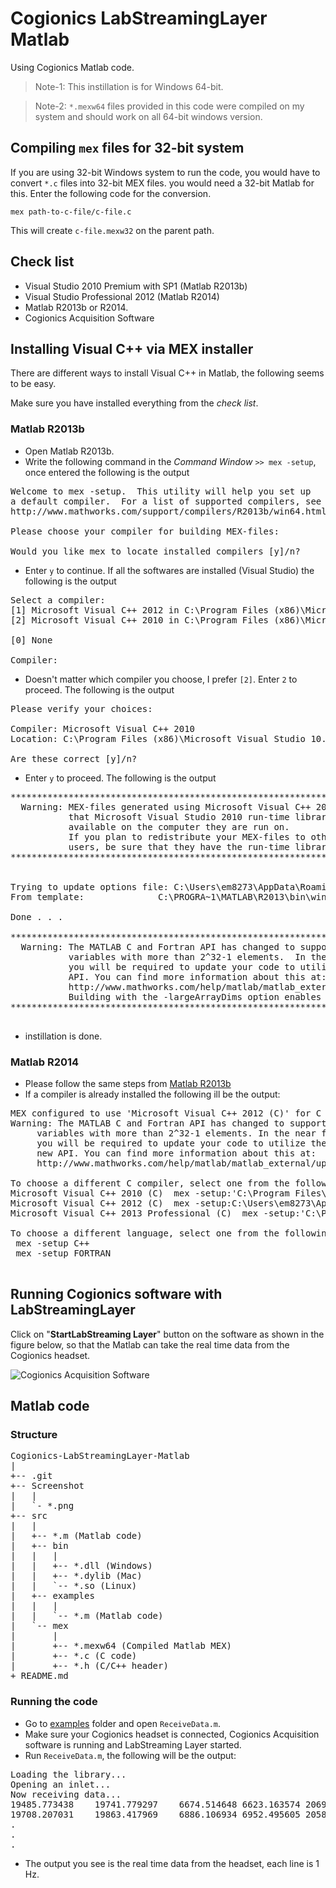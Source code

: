 # Cogionics LabStreamingLayer Matlab
Using Cogionics Matlab code.

> Note-1: This instillation is for Windows 64-bit.

> Note-2: `*.mexw64` files provided in this code were compiled on my system and should work on all 64-bit windows version.

## Compiling `mex` files for 32-bit system
If you are using 32-bit Windows system to run the code, you would have to convert `*.c` files into 32-bit MEX files. you would need a 32-bit Matlab for this. Enter the following code for the conversion.

`mex path-to-c-file/c-file.c`

This will create `c-file.mexw32` on the parent path.

## Check list
* Visual Studio 2010 Premium with SP1 (Matlab R2013b)
* Visual Studio Professional 2012 (Matlab R2014)
* Matlab R2013b or R2014.
* Cogionics Acquisition Software

## Installing Visual C++ via MEX installer
There are different ways to install Visual C++ in Matlab, the following seems to be easy.

Make sure you have installed everything from the *check list*.

### Matlab R2013b
* Open Matlab R2013b.
* Write the following command in the *Command Window* `>> mex -setup`, once entered the following is the output

<pre>
Welcome to mex -setup.  This utility will help you set up  
a default compiler.  For a list of supported compilers, see  
http://www.mathworks.com/support/compilers/R2013b/win64.html

Please choose your compiler for building MEX-files:

Would you like mex to locate installed compilers [y]/n?
</pre>

* Enter `y` to continue. If all the softwares are installed (Visual Studio) the following is the output

<pre>
Select a compiler:
[1] Microsoft Visual C++ 2012 in C:\Program Files (x86)\Microsoft Visual Studio 11.0
[2] Microsoft Visual C++ 2010 in C:\Program Files (x86)\Microsoft Visual Studio 10.0

[0] None

Compiler:
</pre>

* Doesn't matter which compiler you choose, I prefer `[2]`. Enter `2` to proceed. The following is the output

<pre>
Please verify your choices:

Compiler: Microsoft Visual C++ 2010  
Location: C:\Program Files (x86)\Microsoft Visual Studio 10.0

Are these correct [y]/n?
</pre>

* Enter `y` to proceed. The following is the output

<pre>
***************************************************************************
  Warning: MEX-files generated using Microsoft Visual C++ 2010 require
           that Microsoft Visual Studio 2010 run-time libraries be  
           available on the computer they are run on.
           If you plan to redistribute your MEX-files to other MATLAB
           users, be sure that they have the run-time libraries.
***************************************************************************


Trying to update options file: C:\Users\em8273\AppData\Roaming\MathWorks\MATLAB\R2013b\mexopts.bat
From template:              C:\PROGRA~1\MATLAB\R2013\bin\win64\mexopts\msvc100opts.bat

Done . . .

**************************************************************************
  Warning: The MATLAB C and Fortran API has changed to support MATLAB
           variables with more than 2^32-1 elements.  In the near future
           you will be required to update your code to utilize the new
           API. You can find more information about this at:
           http://www.mathworks.com/help/matlab/matlab_external/upgrading-mex-files-to-use-64-bit-api.html  
           Building with the -largeArrayDims option enables the new API.
**************************************************************************
 </pre>

* instillation is done.

### Matlab R2014
* Please follow the same steps from [Matlab R2013b](#matlab-r2013b)
* If a compiler is already installed the following ill be the output:

<pre>
MEX configured to use 'Microsoft Visual C++ 2012 (C)' for C language compilation.
Warning: The MATLAB C and Fortran API has changed to support MATLAB
	 variables with more than 2^32-1 elements. In the near future
	 you will be required to update your code to utilize the
	 new API. You can find more information about this at:
	 http://www.mathworks.com/help/matlab/matlab_external/upgrading-mex-files-to-use-64-bit-api.html.

To choose a different C compiler, select one from the following:
Microsoft Visual C++ 2010 (C)  mex -setup:'C:\Program Files\MATLAB\R2014b\bin\win64\mexopts\msvc2010.xml' C
Microsoft Visual C++ 2012 (C)  mex -setup:C:\Users\em8273\AppData\Roaming\MathWorks\MATLAB\R2014b\mex_C_win64.xml C
Microsoft Visual C++ 2013 Professional (C)  mex -setup:'C:\Program Files\MATLAB\R2014b\bin\win64\mexopts\msvc2013.xml' C

To choose a different language, select one from the following:
 mex -setup C++
 mex -setup FORTRAN
 </pre>

## Running Cogionics software with LabStreamingLayer

Click on "**StartLabStreaming Layer**" button on the software as shown in the figure below, so that the Matlab can take the real time data from the Cogionics headset.

![Cogionics Acquisition Software](https://github.com/akshaybabloo/Cogionics-LabStreamingLayer-Matlab/raw/master/Screenshot/cog-sw.png)

## Matlab code

### Structure

<pre>
Cogionics-LabStreamingLayer-Matlab
|
+-- .git
+-- Screenshot
|   |
|   `- *.png
+-- src
|   |
|   +-- *.m (Matlab code)
|   +-- bin
|   |   |
|   |   +-- *.dll (Windows)
|   |   +-- *.dylib (Mac)
|   |   `-- *.so (Linux)
|   +-- examples
|   |   |
|   |   `-- *.m (Matlab code)
|   `-- mex
|       |
|       +-- *.mexw64 (Compiled Matlab MEX)
|       +-- *.c (C code)
|       +-- *.h (C/C++ header)
+ README.md
</pre>

### Running the code

* Go to [examples](https://github.com/akshaybabloo/Cogionics-LabStreamingLayer-Matlab/tree/master/src/examples) folder and open `ReceiveData.m`.
* Make sure your Cogionics headset is connected, Cogionics Acquisition software is running and LabStreaming Layer started.
* Run `ReceiveData.m`, the following will be the output:

<pre>
Loading the library...
Opening an inlet...
Now receiving data...
19485.773438	19741.779297	6674.514648	6623.163574	20691.462891	6199.680176	20167.275391	20685.126953	6924.809082	6192.976563	6675.769043	20267.355469	20231.251953	20662.804688	7397.237793	7199.717285	19946.298828	18647.792969	19228.863281	6209.264160	6137.953613	18366.271484	20491.544922	21065.767578	6444.163086	20681.554688	20029.085938	20010.667969	5983.314941	6012.062012	6325.457031	6124.861816	4987.716797	6074.905273	5197.524902	1.000000	0.000000	11236.27503
19708.207031	19863.417969	6886.106934	6952.495605	20584.455078	6310.559082	19912.994141	20138.935547	6726.181152	6194.583984	6666.457520	20144.380859	19848.751953	20016.361328	6850.826660	6961.275879	20171.779297	18535.423828	19087.242188	6016.764648	5894.255859	17926.568359	20411.574219	21206.007813	6374.832031	20544.937500	19862.681641	19956.236328	6122.464355	6436.485840	6369.718750	6173.652832	4987.716797	6074.905273	5197.524902	2.000000	0.000000	11236.27516
.
.
.
</pre>

* The output you see is the real time data from the headset, each line is 1 Hz.
